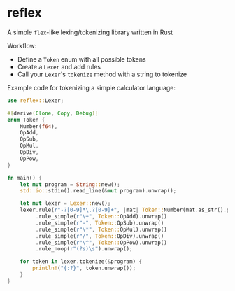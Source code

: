 # reflex
A simple `flex`-like lexing/tokenizing library written in Rust

Workflow:

- Define a `Token` enum with all possible tokens
- Create a `Lexer` and add rules
- Call your `Lexer`'s `tokenize` method with a string to tokenize

Example code for tokenizing a simple calculator language:

```rust
use reflex::Lexer;

#[derive(Clone, Copy, Debug)]
enum Token {
    Number(f64),
    OpAdd,
    OpSub,
    OpMul,
    OpDiv,
    OpPow,
}

fn main() {
    let mut program = String::new();
    std::io::stdin().read_line(&mut program).unwrap();

    let mut lexer = Lexer::new();
    lexer.rule(r"-?[0-9]*\.?[0-9]+", |mat| Token::Number(mat.as_str().parse().unwrap())).unwrap()
         .rule_simple(r"\+", Token::OpAdd).unwrap()
         .rule_simple(r"-", Token::OpSub).unwrap()
         .rule_simple(r"\*", Token::OpMul).unwrap()
         .rule_simple(r"/", Token::OpDiv).unwrap()
         .rule_simple(r"\^", Token::OpPow).unwrap()
         .rule_noop(r"(?s)\s").unwrap();

    for token in lexer.tokenize(&program) {
        println!("{:?}", token.unwrap());
    }
}
```
